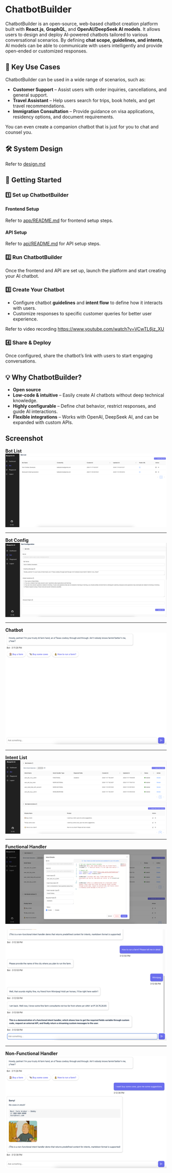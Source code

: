 # ChatbotBuilder

ChatbotBuilder is an open-source, web-based chatbot creation platform built with **React.js**, **GraphQL**, and **OpenAI/DeepSeek AI models**. It allows users to design and deploy AI-powered chatbots tailored to various conversational scenarios. By defining **chat scope, guidelines, and intents**, AI models can be able to communicate with users intelligently and provide open-ended or customized responses.

## 🌟 Key Use Cases

ChatbotBuilder can be used in a wide range of scenarios, such as:

- **Customer Support** – Assist users with order inquiries, cancellations, and general support.
- **Travel Assistant** – Help users search for trips, book hotels, and get travel recommendations.
- **Immigration Consultation** – Provide guidance on visa applications, residency options, and document requirements.

You can even create a companion chatbot that is just for you to chat and counsel you.

## 🛠️ System Design

Refer to [design.md](design.md)

## 🚀 Getting Started

### 1️⃣ Set up ChatbotBuilder

#### **Frontend Setup**  
Refer to [app/README.md](app/README.md) for frontend setup steps.

#### **API Setup**  
Refer to [api/README.md](api/README.md) for API setup steps.

### 2️⃣ Run ChatbotBuilder

Once the frontend and API are set up, launch the platform and start creating your AI chatbot.

### 3️⃣ Create Your Chatbot

- Configure chatbot **guidelines** and **intent flow** to define how it interacts with users.
- Customize responses to specific customer queries for better user experience.

Refer to video recording https://www.youtube.com/watch?v=VCwTL6jz_XU

### 4️⃣ Share & Deploy

Once configured, share the chatbot’s link with users to start engaging conversations.

## 💡 Why ChatbotBuilder?

- **Open source**
- **Low-code & intuitive** – Easily create AI chatbots without deep technical knowledge.
- **Highly configurable** – Define chat behavior, restrict responses, and guide AI interactions.
- **Flexible integrations** – Works with OpenAI, DeepSeek AI, and can be expanded with custom APIs.


## Screenshot

**Bot List**
![Bot List](/doc/images/bot-list.png)

---

**Bot Config**
![Bot Config](/doc/images/bot-config.png)

---

**Chatbot**
![Chatbot](/doc/images/chatbot-view.png)

---

**Intent List**
![Intent List](/doc/images/intent-list.png)

---

**Functional Handler**
![Config](/doc/images/functional-handler-config.png)

![Test](/doc/images/functional-handler.png)

---

**Non-Functional Handler**
![Test](/doc/images/non-functional-handler.png)
